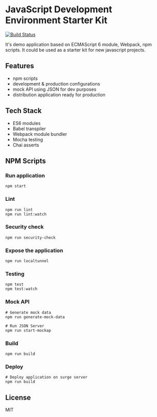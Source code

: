 # JavaScript Development Environment Starter Kit
[![Build Status](https://travis-ci.org/artuste/js-dev-env.svg?branch=master)](https://travis-ci.org/artuste/js-dev-env)

It's demo application based on ECMAScript 6 module, Webpack, npm scripts.
It could be used as a starter kit for new javascript projects.

## Features
* npm scripts
* development & production configurations
* mock API using JSON for dev purposes
* distribution application ready for production

## Tech Stack
* ES6 modules
* Babel transpiler
* Webpack module bundler
* Mocha testing
* Chai asserts

## NPM Scripts

### Run application
```
npm start
```
### Lint
```
npm run lint
npm run lint:watch
```

### Security check
```
npm run security-check
```

### Expose the application
```
npm run localtunnel
```

### Testing
```
npm test
npm test:watch
```

### Mock API
```
# Generate mock data
npm run generate-mock-data

# Run JSON Server
npm run start-mockap
```

### Build
```
npm run build
```

### Deploy
```
# Deploy application on surge server
npm run build
```

## License
MIT
